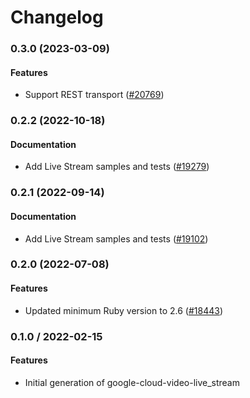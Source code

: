 # Changelog

### 0.3.0 (2023-03-09)

#### Features

* Support REST transport ([#20769](https://github.com/googleapis/google-cloud-ruby/issues/20769)) 

### 0.2.2 (2022-10-18)

#### Documentation

* Add Live Stream samples and tests ([#19279](https://github.com/googleapis/google-cloud-ruby/issues/19279)) 

### 0.2.1 (2022-09-14)

#### Documentation

* Add Live Stream samples and tests ([#19102](https://github.com/googleapis/google-cloud-ruby/issues/19102)) 

### 0.2.0 (2022-07-08)

#### Features

* Updated minimum Ruby version to 2.6 ([#18443](https://github.com/googleapis/google-cloud-ruby/issues/18443)) 

### 0.1.0 / 2022-02-15

#### Features

* Initial generation of google-cloud-video-live_stream
